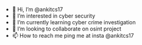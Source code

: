 - 👋 Hi, I’m @ankitcs17
- 👀 I’m interested in cyber security
- 🌱 I’m currently learning cyber crime investigation
- 💞️ I’m looking to collaborate on osint project
- 📫 How to reach me ping me at insta @ankitcs17

<!---
ankitcs1/ankitcs1 is a ✨ special ✨ repository because its `README.md` (this file) appears on your GitHub profile.
You can click the Preview link to take a look at your changes.
--->
